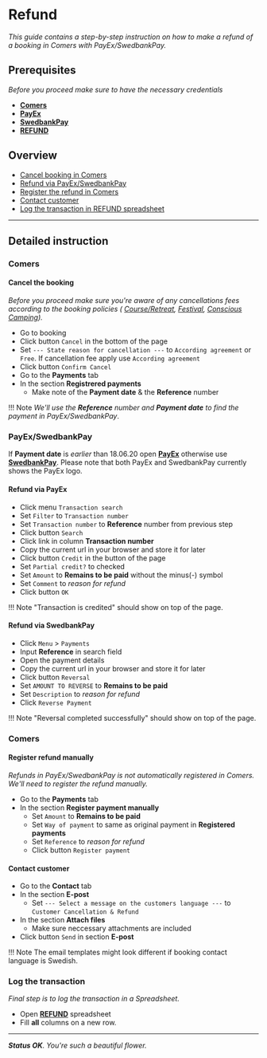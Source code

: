 <!-- todo: add link to policies -->

# Refund
_This guide contains a step-by-step instruction on how to make a refund of a booking in Comers with PayEx/SwedbankPay._

## Prerequisites
_Before you proceed make sure to have the necessary credentials_

* [**Comers**](adminang.comers.se)
* [**PayEx**](https://secure.payex.com/Admin/Logon.aspx)
* [**SwedbankPay**](https://admin.payex.com/psp/login)
* [**REFUND**](https://docs.google.com/spreadsheets/d/11JW8NCPnV5h49dYcMxpH6dfmC2V1dVvGJWCkPWrYnb4/edit#gid=0)

## Overview

* [Cancel booking in Comers](#cancel-the-booking)
* [Refund via PayEx/SwedbankPay](#payexswedbankpay)
* [Register the refund in Comers](#register-refund-manually)
* [Contact customer](#contact-customer)
* [Log the transaction in REFUND spreadsheet](#log-the-transaction)

---

## Detailed instruction

### Comers

#### Cancel the booking
_Before you proceed make sure you're aware of any cancellations fees according to the booking policies (
[Course/Retreat](https://www.angsbacka.com/about-angsbacka/course-retreat-booking-policy/), [Festival](https://www.angsbacka.com/about-angsbacka/festival-ticket-policy/), [Conscious Camping](https://www.angsbacka.com/about-angsbacka/conscious-camping-booking-policy/))._

* Go to booking
* Click button `Cancel` in the bottom of the page
* Set `--- State reason for cancellation ---` to `According agreement` or `Free`. If cancellation fee apply use `According agreement`
* Click button `Confirm Cancel`
* Go to the **Payments** tab
* In the section **Registrered payments**
    * Make note of the **Payment date** & the **Reference** number

!!! Note
    _We'll use the **Reference** number and **Payment date** to find the payment in PayEx/SwedbankPay_.


### PayEx/SwedbankPay

If **Payment date** is *earlier* than 18.06.20 open [**PayEx**](https://secure.payex.com/Admin/Logon.aspx) otherwise use [**SwedbankPay**](https://admin.payex.com/psp/login). Please note that both PayEx and SwedbankPay currently shows the PayEx logo.

#### Refund via PayEx
* Click menu `Transaction search`
* Set `Filter` to `Transaction number`
* Set `Transaction number` to **Reference** number from previous step
* Click button `Search`
* Click link in column **Transaction number**
* Copy the current url in your browser and store it for later
* Click button `Credit` in the button of the page
* Set `Partial credit?` to checked
* Set `Amount` to **Remains to be paid** without the minus(-) symbol
* Set `Comment` to _reason for refund_
* Click button `OK`

!!! Note
    "Transaction is credited" should show on top of the page.

#### Refund via SwedbankPay
* Click `Menu` > `Payments`
* Input **Reference** in search field
* Open the payment details
* Copy the current url in your browser and store it for later
* Click button `Reversal`
* Set `AMOUNT TO REVERSE` to **Remains to be paid**
* Set `Description` to _reason for refund_
* Click `Reverse Payment`

!!! Note
    "Reversal completed successfully" should show on top of the page.

### Comers

#### Register refund manually
_Refunds in PayEx/SwedbankPay is not automatically registered in Comers. We'll need to register the refund manually._

* Go to the **Payments** tab
* In the section **Register payment manually**
    * Set `Amount` to **Remains to be paid**
    * Set `Way of payment` to same as original payment in **Registered payments**
    * Set `Reference` to _reason for refund_
    * Click button `Register payment`

#### Contact customer

* Go to the **Contact** tab
* In the section **E-post**
    * Set `--- Select a message on the customers language ---` to `Customer Cancellation & Refund`
* In the section **Attach files**
    * Make sure neccessary attachments are included
* Click button `Send` in section **E-post**

!!! Note
    The email templates might look different if booking contact language is Swedish.

### Log the transaction
_Final step is to log the transaction in a Spreadsheet._

* Open [**REFUND**](https://docs.google.com/spreadsheets/d/11JW8NCPnV5h49dYcMxpH6dfmC2V1dVvGJWCkPWrYnb4/edit#gid=0) spreadsheet
* Fill **all** columns on a new row.

---

_**Status OK**. You're such a beautiful flower._